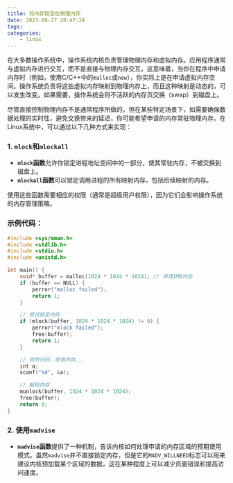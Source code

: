 ```yaml
---
title: 将内存锁定在物理内存
date: 2023-06-27 20:47:24
tags:
categories:
    - linux
---
```


在大多数操作系统中，操作系统内核负责管理物理内存和虚拟内存。应用程序通常与虚拟内存进行交互，而不是直接与物理内存交互。这意味着，当你在程序中申请内存时（例如，使用C/C++中的`malloc`或`new`），你实际上是在申请虚拟内存空间。操作系统负责将这些虚拟内存映射到物理内存上，而且这种映射是动态的，可以发生改变。如果需要，操作系统会将不活跃的内存页交换（swap）到磁盘上。

尽管直接控制物理内存不是通常程序所做的，但在某些特定场景下，如需要确保数据处理的实时性，避免交换带来的延迟，你可能希望申请的内存常驻物理内存。在Linux系统中，可以通过以下几种方式来实现：

<!--more-->

### 1. `mlock`和`mlockall`

- **`mlock`函数**允许你锁定进程地址空间中的一部分，使其常驻内存，不被交换到磁盘上。
- **`mlockall`函数**可以锁定调用进程的所有映射内存，包括后续映射的内存。

使用这些函数需要相应的权限（通常是超级用户权限），因为它们会影响操作系统的内存管理策略。

### 示例代码：

```c++
#include <sys/mman.h>
#include <stdlib.h>
#include <stdio.h>
#include <unistd.h>

int main() {
    void* buffer = malloc(1024 * 1024 * 1024); // 申请1MB内存
    if (buffer == NULL) {
        perror("malloc failed");
        return 1;
    }

    // 尝试锁定内存
    if (mlock(buffer, 1024 * 1024 * 1024) != 0) {
        perror("mlock failed");
        free(buffer);
        return 1;
    }

    // 你的代码，使用内存...
    int a;
    scanf("%d", &a);

    // 解锁内存
    munlock(buffer, 1024 * 1024 * 1024);
    free(buffer);
    return 0;
}
```

### 2. 使用`madvise`

- **`madvise`函数**提供了一种机制，告诉内核如何处理申请的内存区域的预期使用模式。虽然`madvise`并不直接锁定内存，但是它的`MADV_WILLNEED`标志可以用来建议内核预加载某个区域的数据，这在某种程度上可以减少页面错误和提高访问速度。

